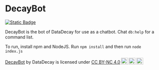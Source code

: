 # DecayBot

[![Static Badge](https://img.shields.io/badge/server-kaboom-purple?style=flat&link=https%3A%2F%2Fkaboom.pw)](https://kaboom.pw)

DecayBot is the bot of DataDecay for use as a chatbot.
Chat `db:help` for a command list.

To run, install npm and NodeJS. Run `npm install` and then run `node index.js`

<p xmlns:cc="http://creativecommons.org/ns#" xmlns:dct="http://purl.org/dc/terms/"><a property="dct:title" rel="cc:attributionURL" href="https://github.com/DataDecay/DecayBot">DecayBot</a> by <span property="cc:attributionName">DataDecay</span> is licensed under <a href="https://creativecommons.org/licenses/by-nc/4.0/?ref=chooser-v1" target="_blank" rel="license noopener noreferrer" style="display:inline-block;">CC BY-NC 4.0<img style="height:22px!important;margin-left:3px;vertical-align:text-bottom;" src="https://mirrors.creativecommons.org/presskit/icons/cc.svg?ref=chooser-v1" alt=""><img style="height:22px!important;margin-left:3px;vertical-align:text-bottom;" src="https://mirrors.creativecommons.org/presskit/icons/by.svg?ref=chooser-v1" alt=""><img style="height:22px!important;margin-left:3px;vertical-align:text-bottom;" src="https://mirrors.creativecommons.org/presskit/icons/nc.svg?ref=chooser-v1" alt=""></a></p>
